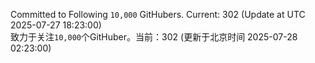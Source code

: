 Committed to Following `10,000` GitHubers. Current: <!-- FOLLOWING_COUNT -->302<!-- FOLLOWING_COUNT --> (Update at UTC <!-- LAST_UPDATED -->2025-07-27 18:23:00<!-- LAST_UPDATED -->)<br>
致力于关注`10,000`个GitHuber。当前：<!-- FOLLOWING_COUNT -->302<!-- FOLLOWING_COUNT --> (更新于北京时间 <!-- LAST_UPDATED_CST -->2025-07-28 02:23:00<!-- LAST_UPDATED_CST -->)
